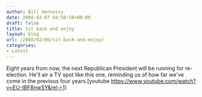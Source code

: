 ```yaml
---
author: Bill Hennessy
date: 2008-02-07 04:58:58+00:00
draft: false
title: Sit back and enjoy
layout: blog
url: /2008/02/06/sit-back-and-enjoy/
categories:
- Latest
---
```


Eight years from now, the next Republican President will be running for re-election.  He'll air a TV spot like this one, reminding us of how far we've come in the previous four years.[youtube https://www.youtube.com/watch?v=EU-IBF8nwSY&rel;=1]
